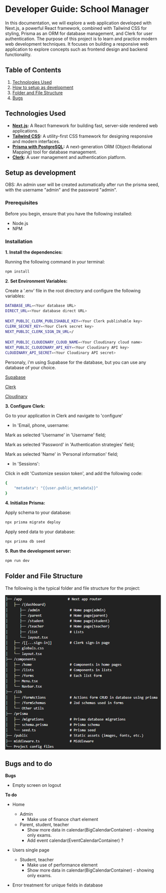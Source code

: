 # Developer Guide: School Manager

In this documentation, we will explore a web application developed with Next.js, a powerful React framework, combined with Tailwind CSS for styling, Prisma as an ORM for database management, and Clerk for user authentication. The purpose of this project is to learn and practice modern web development techniques. It focuses on building a responsive web application to explore concepts such as frontend design and backend functionality.

## Table of Contents

1. [Technologies Used](#technologies-used)
2. [How to setup as development](#setup-as-development)
3. [Folder and File Structure](#folder-and-file-structure)
4. [Bugs](#bugs)

## Technologies Used

- **[Next.js](https://nextjs.org/):** A React framework for building fast, server-side rendered web applications.  
- **[Tailwind CSS](https://tailwindcss.com/):** A utility-first CSS framework for designing responsive and modern interfaces.  
- **[Prisma with PostgreSQL](https://www.prisma.io/):** A next-generation ORM (Object-Relational Mapping) tool for database management.  
- **[Clerk](https://clerk.dev/):** A user management and authentication platform.

## Setup as development

OBS: An admin user will be created automatically after run the prisma seed, with the username "admin" and the password "admin".

### Prerequisites

Before you begin, ensure that you have the following installed:

- Node.js
- NPM

### Installation

**1. Install the dependencies:** 

Running the following command in your terminal:

```bash
npm install
```

**2. Set Environment Variables:**

Create a '.env' file in the root directory and configure the following variables:

```bash
DATABASE_URL=<Your database URL>
DIRECT_URL=<Your database direct URL>

NEXT_PUBLIC_CLERK_PUBLISHABLE_KEY=<Your Clerk publishable key>
CLERK_SECRET_KEY=<Your Clerk secret key>
NEXT_PUBLIC_CLERK_SIGN_IN_URL=/

NEXT_PUBLIC_CLOUDINARY_CLOUD_NAME=<Your Cloudinary cloud name>
NEXT_PUBLIC_CLOUDINARY_API_KEY=<Your Cloudinary API key>
CLOUDINARY_API_SECRET=<Your Cloudinary API secret>
```

Personaly, i'm using Supabase for the database, but you can use any database of your choice.

[Supabase](https://supabase.com/dashboard/projects)

[Clerk](https://dashboard.clerk.com/)

[Cloudinary](https://cloudinary.com/documentation/how_to_integrate_cloudinary)

**3. Configure Clerk:**

Go to your application in Clerk and navigate to 'configure'

* In 'Email, phone, username:

Mark as selected 'Username' in 'Username' field;

Mark as selected 'Password' in 'Authentication strategies' field;

Mark as selected 'Name' in 'Personal information' field;

* In 'Sessions':

Click in edit 'Customize session token', and add the following code:

```bash
{
	"metadata": "{{user.public_metadata}}"
}
```

**4. Initialize Prisma:**

Apply schema to your database:

```bash
npx prisma migrate deploy
```

Apply seed data to your database:

```bash
npx prisma db seed
```

**5. Run the development server:**

```bash
npm run dev
```

## Folder and File Structure

The following is the typical folder and file structure for the project:

![Folder structure](folder-structure.png)

## Bugs and to do

**Bugs**

- Empty screen on logout

**To do**

- Home
    - Admin
        - Make use of finance chart element
    - Parent, student, teacher
        - Show more data in calendar(BigCalendarContainer) - showing only exams.
        - Add event calendar(EventCalendarContainer) ?

- Users single page
    - Student, teacher
        - Make use of performance element
        - Show more data in calendar(BigCalendarContainer) - showing only exams.

- Error treatment for unique fields in database
